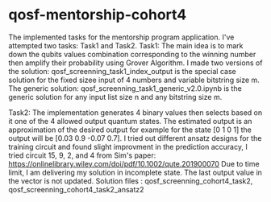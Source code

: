 # qosf-mentorship-cohort4
The implemented tasks for the mentorship program application. I've attempted two tasks: Task1 and Task2.
Task1:
The main idea is to mark down the qubits values combination corresponding to the winning number then amplify their probability using Grover Algorithm.
I made two versions of the solution: qosf_screenning_task1_index_output is the special case solution for the fixed sizee input of 4 numbers and variable bitstring size m.
The generic solution: qosf_screenning_task1_generic_v2.0.ipynb is the generic solution for any input list size n and any bitstring size m.

Task2:
The implementation generates 4 binary values then selects based on it one of the 4 allowed output quantum states. The estimated output is an approximation of the desired output for example for the state [0 1 0 1] the output will be [0.03  0.9  -0.07  0.7].
I tried out different ansatz designs for the training circuit and found slight improvment in the prediction accuracy, I tried circuit 15, 9, 2, and 4 from Sim's paper: https://onlinelibrary.wiley.com/doi/pdf/10.1002/qute.201900070
Due to time limit, I am delivering my solution in incomplete state. The last output value in the vector is not updated. 
Solution files : qosf_screenning_cohort4_task2, qosf_screenning_cohort4_task2_ansatz2
